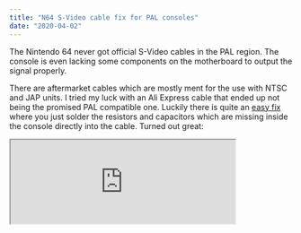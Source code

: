 ```yaml
---
title: "N64 S-Video cable fix for PAL consoles"
date: "2020-04-02"
---
```


The Nintendo 64 never got official S-Video cables in the PAL region. The console is even lacking some components on the motherboard to output the signal properly.

There are aftermarket cables which are mostly ment for the use with NTSC and JAP units. I tried my luck with an Ali Express cable that ended up not being the promised PAL compatible one. Luckily there is quite an [easy fix](http://members.optusnet.com.au/eviltim/gamescart/gamescart.htm) where you just solder the resistors and capacitors which are missing inside the console directly into the cable. Turned out great:

<iframe src="https://pixelfed.de/p/phil/150859219388731392/embed?caption=false&likes=false&layout=compact" class="pixelfed__embed" style={{border: 0}} width="400" allowfullscreen="allowfullscreen"></iframe><script async defer src="https://pixelfed.de/embed.js"></script>
